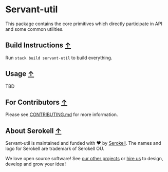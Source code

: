 # Servant-util

This package contains the core primitives which directly participate in API and some common utilities.

## Build Instructions [↑](#-patak)

Run `stack build servant-util` to build everything.

## Usage [↑](#-patak)

TBD

## For Contributors [↑](#-patak)

Please see [CONTRIBUTING.md](/.github/CONTRIBUTING.md) for more information.

## About Serokell [↑](#-patak)

Servant-util is maintained and funded with :heart: by [Serokell](https://serokell.io/). The names and logo for Serokell are trademark of Serokell OÜ.

We love open source software! See [our other projects](https://serokell.io/community?utm_source=github) or [hire us](https://serokell.io/hire-us?utm_source=github) to design, develop and grow your idea!
